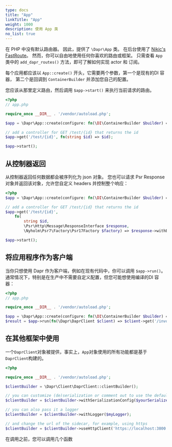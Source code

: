 ```yaml
---
type: docs
title: "App"
linkTitle: "App"
weight: 1000
description: 使用 App 类
no_list: true
---
```


在 PHP 中没有默认路由器。 因此，提供了 `\Dapr\App` 类。 在后台使用了 [Nikic's FastRoute](https://github.com/nikic/FastRoute)。 然而，你可以自由地使用任何你喜欢的路由或框架。 只需查看 `App` 类中的 `add_dapr_routes()` 方法，即可了解如何实现 actor 和 订阅。

每个应用都应该以 `App::create()` 开头，它需要两个参数，第一个是现有的DI 容器， 第二个是回调到 `ContainerBuilder` 并添加您自己的配置。

您应该从那里定义路由，然后调用 `$app->start()` 来执行当前请求的路由。


```php
<?php
// app.php

require_once __DIR__ . '/vendor/autoload.php';

$app = \Dapr\App::create(configure: fn(\DI\ContainerBuilder $builder) => $builder->addDefinitions('config.php'));

// add a controller for GET /test/{id} that returns the id
$app->get('/test/{id}', fn(string $id) => $id);

$app->start();
```

## 从控制器返回

从控制器返回任何数据都会被序列化为 json 对象。 您也可以请求 Psr Response对象并返回该对象，允许您自定义 headers 并控制整个响应：

```php
<?php
$app = \Dapr\App::create(configure: fn(\DI\ContainerBuilder $builder) => $builder->addDefinitions('config.php'));

// add a controller for GET /test/{id} that returns the id
$app->get('/test/{id}', 
    fn(
        string $id, 
        \Psr\Http\Message\ResponseInterface $response, 
        \Nyholm\Psr7\Factory\Psr17Factory $factory) => $response->withBody($factory->createStream($id)));

$app->start();
```

## 将应用程序作为客户端

当你只想使用 Dapr 作为客户端，例如在现有代码中，你可以调用 `$app->run()`。 通常情况下，特别是在生产中不需要自定义配置，但您可能想使用编译的DI 容器：

```php
<?php
// app.php

require_once __DIR__ . '/vendor/autoload.php';

$app = \Dapr\App::create(configure: fn(\DI\ContainerBuilder $builder) => $builder->enableCompilation(__DIR__));
$result = $app->run(fn(\Dapr\DaprClient $client) => $client->get('/invoke/other-app/method/my-method'));
```

## 在其他框架中使用

一个`DaprClient`对象被提供，事实上，`App`对象使用的所有功能都是基于`DaprClient`构建的。

```php
<?php

require_once __DIR__ . '/vendor/autoload.php';

$clientBuilder = \Dapr\Client\DaprClient::clientBuilder();

// you can customize (de)serialization or comment out to use the default JSON serializers.
$clientBuilder = $clientBuilder->withSerializationConfig($yourSerializer)->withDeserializationConfig($yourDeserializer);

// you can also pass it a logger
$clientBuilder = $clientBuilder->withLogger($myLogger);

// and change the url of the sidecar, for example, using https
$clientBuilder = $clientBuilder->useHttpClient('https://localhost:3800') 
```

在调用之前，您可以调用几个函数 
